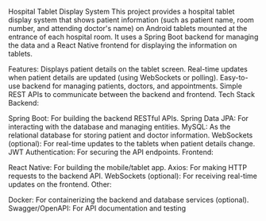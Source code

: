 Hospital Tablet Display System
This project provides a hospital tablet display system that shows patient information (such as patient name, room number, and attending doctor's name) on Android tablets mounted at the entrance of each hospital room. It uses a Spring Boot backend for managing the data and a React Native frontend for displaying the information on tablets.

Features:
Displays patient details on the tablet screen.
Real-time updates when patient details are updated (using WebSockets or polling).
Easy-to-use backend for managing patients, doctors, and appointments.
Simple REST APIs to communicate between the backend and frontend.
Tech Stack
Backend:

Spring Boot: For building the backend RESTful APIs.
Spring Data JPA: For interacting with the database and managing entities.
MySQL: As the relational database for storing patient and doctor information.
WebSockets (optional): For real-time updates to the tablets when patient details change.
JWT Authentication: For securing the API endpoints.
Frontend:

React Native: For building the mobile/tablet app.
Axios: For making HTTP requests to the backend API.
WebSockets (optional): For receiving real-time updates on the frontend.
Other:

Docker: For containerizing the backend and database services (optional).
Swagger/OpenAPI: For API documentation and testing
